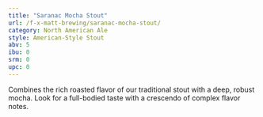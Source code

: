 ```yaml
---
title: "Saranac Mocha Stout"
url: /f-x-matt-brewing/saranac-mocha-stout/
category: North American Ale
style: American-Style Stout
abv: 5
ibu: 0
srm: 0
upc: 0
---
```

Combines the rich roasted flavor of our traditional stout with a deep, robust mocha. Look for a full-bodied taste with a crescendo of complex flavor notes.
